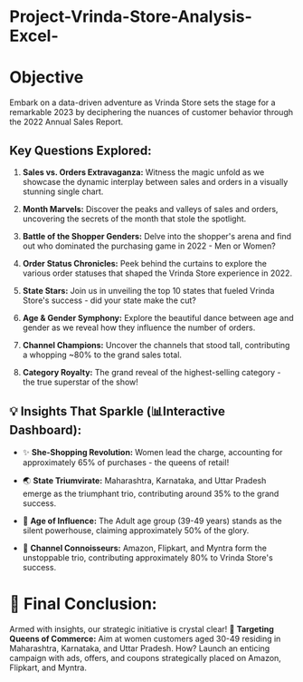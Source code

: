 # Project-Vrinda-Store-Analysis-Excel-

# Objective
Embark on a data-driven adventure as Vrinda Store sets the stage for a remarkable 2023 by deciphering the nuances of customer behavior through the 2022 Annual Sales Report.

## Key Questions Explored:

1. **Sales vs. Orders Extravaganza:** Witness the magic unfold as we showcase the dynamic interplay between sales and orders in a visually stunning single chart.

2. **Month Marvels:** Discover the peaks and valleys of sales and orders, uncovering the secrets of the month that stole the spotlight.

3. **Battle of the Shopper Genders:** Delve into the shopper's arena and find out who dominated the purchasing game in 2022 - Men or Women?

4. **Order Status Chronicles:** Peek behind the curtains to explore the various order statuses that shaped the Vrinda Store experience in 2022.

5. **State Stars:** Join us in unveiling the top 10 states that fueled Vrinda Store's success - did your state make the cut?

6. **Age & Gender Symphony:** Explore the beautiful dance between age and gender as we reveal how they influence the number of orders.

7. **Channel Champions:** Uncover the channels that stood tall, contributing a whopping ~80% to the grand sales total.

8. **Category Royalty:** The grand reveal of the highest-selling category - the true superstar of the show!

## 💡 Insights That Sparkle (📊Interactive Dashboard):

- ✨ **She-Shopping Revolution:** Women lead the charge, accounting for approximately 65% of purchases - the queens of retail!

- 🌏 **State Triumvirate:** Maharashtra, Karnataka, and Uttar Pradesh emerge as the triumphant trio, contributing around 35% to the grand success.

- 👥 **Age of Influence:** The Adult age group (39-49 years) stands as the silent powerhouse, claiming approximately 50% of the glory.

- 🚀 **Channel Connoisseurs:** Amazon, Flipkart, and Myntra form the unstoppable trio, contributing approximately 80% to Vrinda Store's success.


# 🌟 Final Conclusion:
Armed with insights, our strategic initiative is crystal clear! 🚀 **Targeting Queens of Commerce:** Aim at women customers aged 30-49 residing in Maharashtra, Karnataka, and Uttar Pradesh. How? Launch an enticing campaign with ads, offers, and coupons strategically placed on Amazon, Flipkart, and Myntra.
